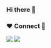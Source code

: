 ### Hi there 👋

### ❤ Connect 💙

<a href="https://www.instagram.com/stark_yoobin/?hl=ko" target="_blank"><img src="https://img.shields.io/badge/instargram-E4405F?style=flat-square&logo=Instagram&logoColor=white"/></a>
<a href="#" target="_blank"><img src="https://img.shields.io/badge/gmail-EA4335?style=flat-square&logo=yb010626@gmail.com&logoColor=white"/></a>
